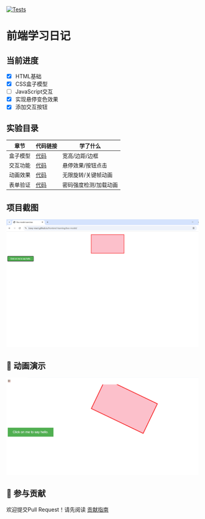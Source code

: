 [![Tests](https://github.com/Travy-react/frontend-learning/actions/workflows/test.yml/badge.svg)](https://github.com/Travy-react/frontend-learning/actions)  
# 前端学习日记

## 当前进度
- [x] HTML基础  
- [x] CSS盒子模型  
- [ ] JavaScript交互
- [x] 实现悬停变色效果  
- [x] 添加交互按钮  

## 实验目录
| 章节       | 代码链接                   | 学了什么               |
|------------|---------------------------|----------------------|
| 盒子模型   | [代码](box-model/)        | 宽高/边距/边框       |
| 交互功能   | [代码](box-model/)        | 悬停效果/按钮点击     |  
| 动画效果   | [代码](box-model/) | 无限旋转/关键帧动画 |  
| 表单验证   | [代码](box-model/) | 密码强度检测/加载动画 |  
## 项目截图  
![效果预览](images/preview.png)  
## 🎥 动画演示  
![点击暂停效果](gifs/animation-demo.gif)  
## 🤝 参与贡献  
欢迎提交Pull Request！请先阅读 [贡献指南](CONTRIBUTING.md)  
